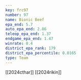 ```yaml
---
key: frc97
number: 97
name: Bionic Beef
epa_end: 5.7
auto_epa_end: 2.86
teleop_epa_end: 1.37
endgame_epa_end: 1.47
winrate: 0.4
district_epa_rank: 179
district_epa_percentile: 0.0165
type: Team
---
```

[[2024cthar]]
[[2024rikin]]
